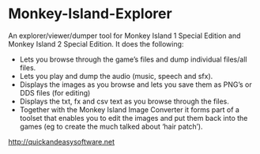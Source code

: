 # Monkey-Island-Explorer

An explorer/viewer/dumper tool for Monkey Island 1 Special Edition and Monkey Island 2 Special Edition.
It does the following:

* Lets you browse through the game’s files and dump individual files/all files.
* Lets you play and dump the audio (music, speech and sfx).
* Displays the images as you browse and lets you save them as PNG’s or DDS files (for editing)
* Displays the txt, fx and csv text as you browse through the files.
* Together with the Monkey Island Image Converter it forms part of a toolset that enables you to edit the images and put them back into the games (eg to create the much talked about ‘hair patch’).

http://quickandeasysoftware.net

